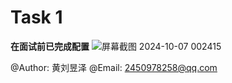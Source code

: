 # Task 1

**在面试前已完成配置**
![屏幕截图 2024-10-07 002415](https://github.com/user-attachments/assets/18183cf7-7df4-4e85-89b6-51d20036dbb2)

@Author: 黄刘昱泽 
@Email: 2450978258@qq.com
